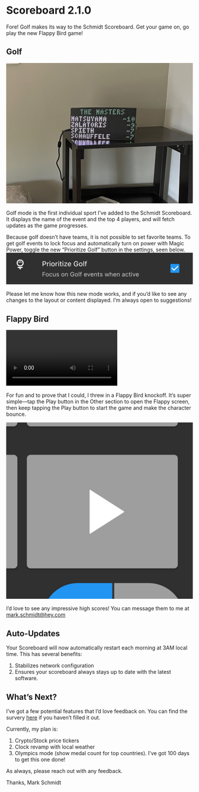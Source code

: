 # Scoreboard 2.1.0

Fore! Golf makes its way to the Schmidt Scoreboard. Get your game on, go play the new Flappy Bird game! 

## Golf

![](assets/IMG_0722.jpeg)

Golf mode is the first individual sport I’ve added to the Schmidt Scoreboard. It displays the name of the event and the top 4 players, and will fetch updates as the game progresses.

Because golf doesn’t have teams, it is not possible to set favorite teams. To get golf events to lock focus and automatically turn on power with Magic Power, toggle the new “Prioritize Golf” button in the settings, seen below.
![](assets/IMG_0731.jpeg)

Please let me know how this new mode works, and if you’d like to see any changes to the layout or content displayed. I’m always open to suggestions!

## Flappy Bird

<link href="index.css" rel="stylesheet">
<video class="responsive" controls><source src="assets/IMG_0726.mov">Your browser does not support video :(</video>

For fun and to prove that I could, I threw in a Flappy Bird knockoff. It’s super simple—tap the Play button in the Other section to open the Flappy screen, then keep tapping the Play button to start the game and make the character bounce.

![](assets/IMG_0730.jpeg)

I’d love to see any impressive high scores! You can message them to me at [mark.schmidt@hey.com](mailto:mark.schmidt@hey.com)

## Auto-Updates

Your Scoreboard will now automatically restart each morning at 3AM local time. This has several benefits:

1. Stabilizes network configuration
2. Ensures your scoreboard always stays up to date with the latest software.

## What’s Next?

I’ve got a few potential features that I’d love feedback on. You can find the survery [here](https://4jqaknpki6r.typeform.com/to/jQbcwAn9) if you haven’t filled it out. 

Currently, my plan is:

1. Crypto/Stock price tickers
2. Clock revamp with local weather
3. Olympics mode (show medal count for top countries). I’ve got 100 days to get this one done!

As always, please reach out with any feedback.

Thanks,
Mark Schmidt